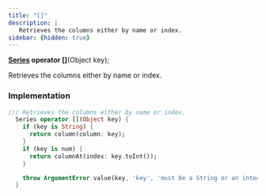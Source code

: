```yaml
---
title: "[]"
description: |
   Retrieves the columns either by name or index.
sidebar: {hidden: true}
---
```

<span class="dart-code"><strong>[Series] operator []</strong>(<span class="nobr">Object key</span>);</span>

 Retrieves the columns either by name or index.
### Implementation
```dart
/// Retrieves the columns either by name or index.
  Series operator [](Object key) {
    if (key is String) {
      return column(column: key);
    }
    if (key is num) {
      return columnAt(index: key.toInt());
    }

    throw ArgumentError.value(key, 'key', 'must be a String or an integer');
  }
```

[Series]: /reference/classes/series/